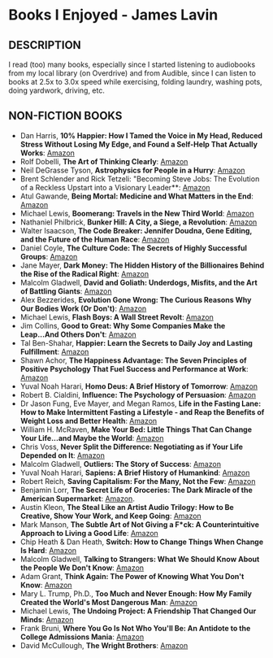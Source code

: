 # Books I Enjoyed - James Lavin

## DESCRIPTION

I read (too) many books, especially since I started listening to audiobooks from my local library (on Overdrive) and from Audible, since I can listen to books at 2.5x to 3.0x speed while exercising, folding laundry, washing pots, doing yardwork, driving, etc.

## NON-FICTION BOOKS

* Dan Harris, **10% Happier: How I Tamed the Voice in My Head, Reduced Stress Without Losing My Edge, and Found a Self-Help That Actually Works**: [Amazon](https://www.amazon.com/10%25-Happier-Dan-Harris-audiobook/dp/B00I8NLVFY/)
* Rolf Dobelli, **The Art of Thinking Clearly**: [Amazon](https://www.amazon.com/The-Art-of-Thinking-Clearly-audiobook/dp/B00CIB3KVA/)
* Neil DeGrasse Tyson, **Astrophysics for People in a Hurry**: [Amazon](https://www.amazon.com/Astrophysics-People-Hurry-audio-cd/dp/B06XB2PX7G/)
* Brent Schlender and Rick Tetzeli: "Becoming Steve Jobs: The Evolution of a Reckless Upstart into a Visionary Leader**: [Amazon](https://www.amazon.com/Becoming-Steve-Jobs-audiobook/dp/B00R8IC37K/)
* Atul Gawande, **Being Mortal: Medicine and What Matters in the End**: [Amazon](https://www.amazon.com/Being-Mortal-Atul-Gawande-audiobook/dp/B00NPAJ32S/)
* Michael Lewis, **Boomerang: Travels in the New Third World**: [Amazon](https://www.amazon.com/Boomerang-Michael-Lewis-audiobook/dp/B005RTVAIU/)
* Nathaniel Philbrick, **Bunker Hill: A City, a Siege, a Revolution**: [Amazon](https://www.amazon.com/Bunker-Hill-Nathaniel-Philbrick-audiobook/dp/B00CKZHL50/)
* Walter Isaacson, **The Code Breaker: Jennifer Doudna, Gene Editing, and the Future of the Human Race**: [Amazon](https://www.amazon.com/Code-Breaker-Jennifer-Doudna-Editing/dp/B08GP2J186/)
* Daniel Coyle, **The Culture Code: The Secrets of Highly Successful Groups**: [Amazon](https://www.amazon.com/The-Culture-Code-Daniel-Coyle-audiobook/dp/B077B1WF85/)
* Jane Mayer, **Dark Money: The Hidden History of the Billionaires Behind the Rise of the Radical Right**: [Amazon](https://www.amazon.com/Dark-Money-Jane-Mayer-audiobook/dp/B01A7BVFZK/)
* Malcolm Gladwell, **David and Goliath: Underdogs, Misfits, and the Art of Battling Giants**: [Amazon](https://www.amazon.com/David-and-Goliath-audiobook/dp/B00EKQKMG2/)
* Alex Bezzerides, **Evolution Gone Wrong: The Curious Reasons Why Our Bodies Work (Or Don't)**: [Amazon](https://www.amazon.com/Evolution-Gone-Wrong-Curious-Reasons/dp/B08PDV8PVT/)
* Michael Lewis, **Flash Boys: A Wall Street Revolt**: [Amazon](https://www.amazon.com/Flash-Boys-Michael-Lewis-audiobook/dp/B00ICRE1QC/)
* Jim Collins, **Good to Great: Why Some Companies Make the Leap...And Others Don't**: [Amazon](https://www.amazon.com/Good-to-Great-Jim-Collins-audiobook/dp/B003VXI5MS/)
* Tal Ben-Shahar, **Happier: Learn the Secrets to Daily Joy and Lasting Fulfillment**: [Amazon](https://www.amazon.com/Happier-Tal-Ben-Shahar-audiobook/dp/B000RNKHKI/)
* Shawn Achor, **The Happiness Advantage: The Seven Principles of Positive Psychology That Fuel Success and Performance at Work**: [Amazon](https://www.amazon.com/The-Happiness-Advantage-audiobook/dp/B00435DZ7S/)
* Yuval Noah Harari, **Homo Deus: A Brief History of Tomorrow**: [Amazon](https://www.amazon.com/Homo-Deus-Yuval-Noah-Harari-audiobook/dp/B01MYZ4OUW/)
* Robert B. Cialdini, **Influence: The Psychology of Persuasion**: [Amazon](https://www.amazon.com/Influence-New-Expanded-Psychology-Persuasion/dp/B08RLT11Q3/)
* Dr Jason Fung, Eve Mayer, and Megan Ramos, **Life in the Fasting Lane: How to Make Intermittent Fasting a Lifestyle - and Reap the Benefits of Weight Loss and Better Health**: [Amazon](https://www.amazon.com/Life-in-Fasting-Lane-audiobook/dp/B07W7374QC/)
* William H. McRaven, **Make Your Bed: Little Things That Can Change Your Life...and Maybe the World**: [Amazon](https://www.amazon.com/Make-Your-Bed-William-H-McRaven-audiobook/dp/B06XKDM3QL/)
* Chris Voss, **Never Split the Difference: Negotiating as if Your Life Depended on It**: [Amazon](https://www.amazon.com/Never-Split-Difference-audiobook/dp/B01COR1GM2/)
* Malcolm Gladwell, **Outliers: The Story of Success**: [Amazon](https://www.amazon.com/Outliers-Malcolm-Gladwell-audiobook/dp/B001LNK9C4/)
* Yuval Noah Harari, **Sapiens: A Brief History of Humankind**: [Amazon](https://www.amazon.com/Sapiens-Yuval-Noah-Harari-audiobook/dp/B0741F3M7C/)
* Robert Reich, **Saving Capitalism: For the Many, Not the Few**: [Amazon](https://www.amazon.com/Saving-Capitalism-Robert-B-Reich-audiobook/dp/B0153NASIM/)
* Benjamin Lorr, **The Secret Life of Groceries: The Dark Miracle of the American Supermarket**: [Amazon](https://www.amazon.com/Secret-Life-Groceries-American-Supermarket/dp/B085YFZ619).
* Austin Kleon, **The Steal Like an Artist Audio Trilogy: How to Be Creative, Show Your Work, and Keep Going**: [Amazon](https://www.amazon.com/Steal-Like-Artist-Audio-Trilogy/dp/B08P3QPSTM/)
* Mark Manson, **The Subtle Art of Not Giving a F\*ck: A Counterintuitive Approach to Living a Good Life**: [Amazon](https://www.amazon.com/Subtle-Art-Not-Giving-Counterintuitive/dp/B01I29Y344/)
* Chip Heath & Dan Heath, **Switch: How to Change Things When Change Is Hard**: [Amazon](https://www.amazon.com/Switch-Dan-Heath-Chip-Heath-audiobook/dp/B0038NLX9S/)
* Malcolm Gladwell, **Talking to Strangers: What We Should Know About the People We Don't Know**: [Amazon](https://www.amazon.com/Talking-to-Strangers-audiobook/dp/B07NJCG1XS/)
* Adam Grant, **Think Again: The Power of Knowing What You Don't Know**: [Amazon](https://www.amazon.com/Think-Again-Power-Knowing-What/dp/B08HJQHNH9/)
* Mary L. Trump, Ph.D., **Too Much and Never Enough: How My Family Created the World's Most Dangerous Man**: [Amazon](https://www.amazon.com/Too-Much-Never-Enough-Dangerous/dp/B0898S8WP8/)
* Michael Lewis, **The Undoing Project: A Friendship That Changed Our Minds**: [Amazon](https://www.amazon.com/The-Undoing-Project-Michael-Lewis-audiobook/dp/B01KBM82M4/)
* Frank Bruni, **Where You Go Is Not Who You'll Be: An Antidote to the College Admissions Mania**: [Amazon](https://www.amazon.com/Where-You-Go-Is-Not-Who-Youll-Be-audiobook/dp/B00RKLOAG2/)
* David McCullough, **The Wright Brothers**: [Amazon](https://www.amazon.com/The-Wright-Brothers-audiobook/dp/B00TA5MPEU/)

